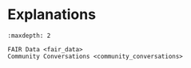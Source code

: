 # Explanations

```{toctree}
:maxdepth: 2

FAIR Data <fair_data>
Community Conversations <community_conversations>
```